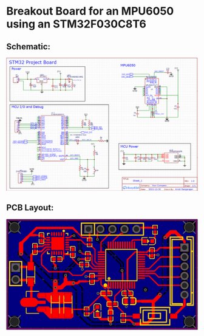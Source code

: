 # Breakout Board for an MPU6050 using an STM32F030C8T6 

## Schematic: 
![alt text](https://github.com/aniranaway/Embedded-Systems-Projects/blob/main/STM32F030C8T6%20Project/Full%20Schematic.png)

## PCB Layout:
![alt text](https://github.com/aniranaway/Embedded-Systems-Projects/blob/main/STM32F030C8T6%20Project/PCB%20.png)




